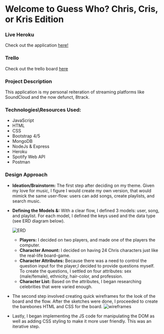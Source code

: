 # Welcome to Guess Who? Chris, Cris, or Kris Edition

### Live Heroku 
Check out the application [here!](https://you-kbox.herokuapp.com/#)

### Trello 
Check out the trello board [here](https://trello.com/invite/b/G95vafPm/ATTIf1912e14f601ca200a55643a381218ad3F5BE4E8/playlist-application)

### Project Description
This application is my personal reiteration of streaming platforms like SoundCloud and the now defunct, 8track.



### Technologies\Resources Used:
* JavaScript
* HTML
* CSS
* Bootstrap 4/5
* MongoDB
* NodeJs & Express
* Heroku
* Spotify Web API
* Postman

### Design Approach
* **Ideation/Brainstorm:** The first step after deciding on my theme. Given my love for music, I figure I would create my own version, that would mimick the same user-flow: users can add songs, create playlists, and search music.
* **Defining the Models &:** With a clear flow, I defined 3 models: user, song, and playlist. For each model, I defined the keys used and the data type (see ERD diagram below).

    ![ERD](https://i.imgur.com/6aKRytK.png)
  * **Players:** I decided on two players, and made one of the players the computer.
  * **Character Amount:** I decided on having 24 Chris characters just like the real-life board-game.
  * **Character Attributes:** Because there was a need to control the question input for the player,I decided to provide questions myself. To create the questions, I settled on four attributes: sex (male/female), ethnicity, hair-color, and profession.
  * **Character List:** Based on the attributes, I began researching celebrities that were varied enough.
* The second step involved creating quick wireframes for the look of the board and the flow. After the sketches were done, I proceeded to create the barebones HTML and CSS for the board.
![wireframes](https://i.imgur.com/wBEJLWn.jpg)

* Lastly, I began implementing the JS code for manipulating the DOM as well as adding CSS styling to make it more user friendly. This was an iterative step.
